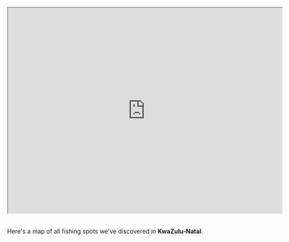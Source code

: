 <p><iframe width="640" height="480" src="https://www.google.com/maps/d/u/0/embed?..."></iframe></p>
<p><br>Here's a map of all fishing spots we've discovered in <strong>KwaZulu-Natal</strong>.</p>
<div class="container-fluid">
<div class="row">
<div class="col-6">
<h5 class="chalets-only"></h5>
<p><br></p>
</div>
<div class="col-6">
<h5 class="chalets-camping"></h5>
<p><br></p>
</div>
<div class="col-6">
<h5 class="camping-only"></h5>
<p><br></p>
</div>
<div class="col-6">
<h5 class="body-of-water"><span></span></h5>
<p><br></p>
</div>
<div class="col-6">
<h5 class="private-spot"></h5>
<p><br></p>
</div>
</div>
</div>
